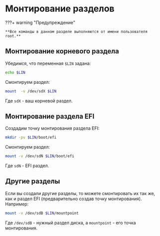 # Монтирование разделов

???+ warning "Предупреждение"

    **Все команды в данном разделе выполняются от имени пользователя root.**

## Монтирование корневого раздела

Убедимся, что переменная `$LIN` задана:

```bash
echo $LIN
```

Смонтируем раздел:

```bash
mount  -v /dev/sdX $LIN
```

Где `sdX` - ваш корневой раздел.

## Монтирование раздела EFI

Создадим точку монтирования раздела EFI:

```bash
mkdir -pv $LIN/boot/efi
```

Смонтируем раздел:

```bash
mount -v /dev/sdN $LIN/boot/efi
```

Где `sdN` - EFI раздел.

## Другие разделы

Если вы создали другие разделы, то можете смонтировать их так же, как и раздел EFI (предварительно создав точку монтирования). Например:

```bash
mount -v /dev/sdB $LIN/mountpoint
```

Где `/dev/sdB` - нужный раздел диска, а `mountpoint` - его точка монтирования.
